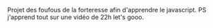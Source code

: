 Projet des foufous de la forteresse afin d'apprendre le javascript.
PS j'apprend tout sur une vidéo de 22h let's gooo.

